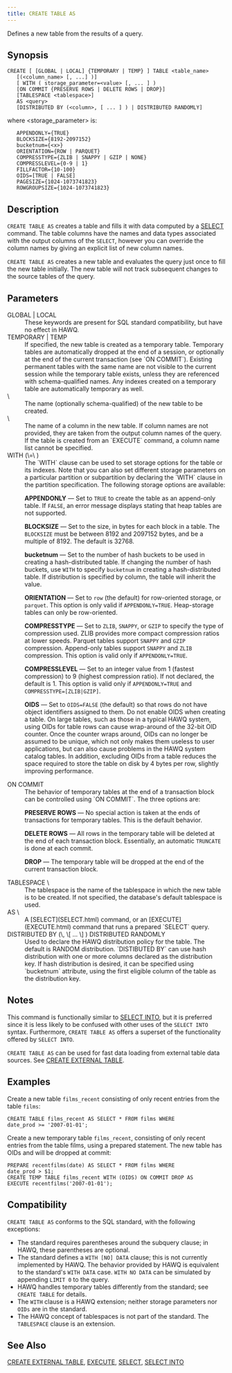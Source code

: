 ```yaml
---
title: CREATE TABLE AS
---
```


<!--
Licensed to the Apache Software Foundation (ASF) under one
or more contributor license agreements.  See the NOTICE file
distributed with this work for additional information
regarding copyright ownership.  The ASF licenses this file
to you under the Apache License, Version 2.0 (the
"License"); you may not use this file except in compliance
with the License.  You may obtain a copy of the License at

  http://www.apache.org/licenses/LICENSE-2.0

Unless required by applicable law or agreed to in writing,
software distributed under the License is distributed on an
"AS IS" BASIS, WITHOUT WARRANTIES OR CONDITIONS OF ANY
KIND, either express or implied.  See the License for the
specific language governing permissions and limitations
under the License.
-->

Defines a new table from the results of a query.

## Synopsis<a id="topic1__section2"></a>

``` pre
CREATE [ [GLOBAL | LOCAL] {TEMPORARY | TEMP} ] TABLE <table_name>
   [(<column_name> [, ...] )]
   [ WITH ( storage_parameter=<value> [, ... ] )
   [ON COMMIT {PRESERVE ROWS | DELETE ROWS | DROP}]
   [TABLESPACE <tablespace>]
   AS <query>
   [DISTRIBUTED BY (<column>, [ ... ] ) | DISTRIBUTED RANDOMLY]
```

where \<storage\_parameter\> is:

``` pre
   APPENDONLY={TRUE}
   BLOCKSIZE={8192-2097152} 
   bucketnum={<x>}
   ORIENTATION={ROW | PARQUET}
   COMPRESSTYPE={ZLIB | SNAPPY | GZIP | NONE}
   COMPRESSLEVEL={0-9 | 1}
   FILLFACTOR={10-100}
   OIDS=[TRUE | FALSE]
   PAGESIZE={1024-1073741823}
   ROWGROUPSIZE={1024-1073741823}
```

## Description<a id="topic1__section3"></a>

`CREATE TABLE AS` creates a table and fills it with data computed by a [SELECT](SELECT.html) command. The table columns have the names and data types associated with the output columns of the `SELECT`, however you can override the column names by giving an explicit list of new column names.

`CREATE TABLE AS` creates a new table and evaluates the query just once to fill the new table initially. The new table will not track subsequent changes to the source tables of the query.

## Parameters<a id="topic1__section4"></a>

<dt>GLOBAL | LOCAL  </dt>
<dd>These keywords are present for SQL standard compatibility, but have no effect in HAWQ.</dd>

<dt>TEMPORARY | TEMP  </dt>
<dd>If specified, the new table is created as a temporary table. Temporary tables are automatically dropped at the end of a session, or optionally at the end of the current transaction (see `ON COMMIT`). Existing permanent tables with the same name are not visible to the current session while the temporary table exists, unless they are referenced with schema-qualified names. Any indexes created on a temporary table are automatically temporary as well.</dd>

<dt> \<table\_name\>   </dt>
<dd>The name (optionally schema-qualified) of the new table to be created.</dd>

<dt> \<column\_name\>   </dt>
<dd>The name of a column in the new table. If column names are not provided, they are taken from the output column names of the query. If the table is created from an `EXECUTE` command, a column name list cannot be specified.</dd>

<dt>WITH (\<storage\_parameter\>=\<value\> )  </dt>
<dd>The `WITH` clause can be used to set storage options for the table or its indexes. Note that you can also set different storage parameters on a particular partition or subpartition by declaring the `WITH` clause in the partition specification. The following storage options are available:

**APPENDONLY** — Set to `TRUE` to create the table as an append-only table. If `FALSE`, an error message displays stating that heap tables are not supported.

**BLOCKSIZE** — Set to the size, in bytes for each block in a table. The `BLOCKSIZE` must be between 8192 and 2097152 bytes, and be a multiple of 8192. The default is 32768.

**bucketnum** — Set to the number of hash buckets to be used in creating a hash-distributed table. If changing the number of hash buckets, use `WITH` to specify `bucketnum` in creating a hash-distributed table. If distribution is specified by column, the table will inherit the value.

**ORIENTATION** — Set to `row` (the default) for row-oriented storage, or `parquet`. This option is only valid if `APPENDONLY=TRUE`. Heap-storage tables can only be row-oriented.

**COMPRESSTYPE** — Set to `ZLIB`, `SNAPPY`, or `GZIP` to specify the type of compression used. ZLIB provides more compact compression ratios at lower speeds. Parquet tables support `SNAPPY` and `GZIP` compression. Append-only tables support `SNAPPY` and `ZLIB` compression.  This option is valid only if `APPENDONLY=TRUE`.

**COMPRESSLEVEL** — Set to an integer value from 1 (fastest compression) to 9 (highest compression ratio). If not declared, the default is 1. This option is valid only if `APPENDONLY=TRUE` and `COMPRESSTYPE=[ZLIB|GZIP]`.

**OIDS** — Set to `OIDS=FALSE` (the default) so that rows do not have object identifiers assigned to them. Do not enable OIDS when creating a table. On large tables, such as those in a typical HAWQ system, using OIDs for table rows can cause wrap-around of the 32-bit OID counter. Once the counter wraps around, OIDs can no longer be assumed to be unique, which not only makes them useless to user applications, but can also cause problems in the HAWQ system catalog tables. In addition, excluding OIDs from a table reduces the space required to store the table on disk by 4 bytes per row, slightly improving performance.</dd>

<dt>ON COMMIT  </dt>
<dd>The behavior of temporary tables at the end of a transaction block can be controlled using `ON COMMIT`. The three options are:

**PRESERVE ROWS** — No special action is taken at the ends of transactions for temporary tables. This is the default behavior.

**DELETE ROWS** — All rows in the temporary table will be deleted at the end of each transaction block. Essentially, an automatic `TRUNCATE` is done at each commit.

**DROP** — The temporary table will be dropped at the end of the current transaction block.</dd>

<dt>TABLESPACE \<tablespace\>   </dt>
<dd>The tablespace is the name of the tablespace in which the new table is to be created. If not specified, the database's default tablespace is used.</dd>

<dt>AS \<query\>   </dt>
<dd>A [SELECT](SELECT.html) command, or an [EXECUTE](EXECUTE.html) command that runs a prepared `SELECT` query.</dd>

<dt>DISTRIBUTED BY (\<column\>, \[ ... \] )  
DISTRIBUTED RANDOMLY  </dt>
<dd>Used to declare the HAWQ distribution policy for the table. The default is RANDOM distribution. `DISTIBUTED BY` can use hash distribution with one or more columns declared as the distribution key. If hash distribution is desired, it can be specified using `bucketnum` attribute, using the first eligible column of the table as the distribution key.</dd>

## Notes<a id="topic1__section5"></a>

This command is functionally similar to [SELECT INTO](SELECT-INTO.html), but it is preferred since it is less likely to be confused with other uses of the `SELECT INTO` syntax. Furthermore, `CREATE TABLE AS` offers a superset of the functionality offered by `SELECT INTO`.

`CREATE TABLE AS` can be used for fast data loading from external table data sources. See [CREATE EXTERNAL TABLE](CREATE-EXTERNAL-TABLE.html).

## Examples<a id="topic1__section6"></a>

Create a new table `films_recent` consisting of only recent entries from the table `films`:

``` pre
CREATE TABLE films_recent AS SELECT * FROM films WHERE 
date_prod >= '2007-01-01';
```

Create a new temporary table `films_recent`, consisting of only recent entries from the table films, using a prepared statement. The new table has OIDs and will be dropped at commit:

``` pre
PREPARE recentfilms(date) AS SELECT * FROM films WHERE 
date_prod > $1;
CREATE TEMP TABLE films_recent WITH (OIDS) ON COMMIT DROP AS 
EXECUTE recentfilms('2007-01-01');
```

## Compatibility<a id="topic1__section7"></a>

`CREATE TABLE AS` conforms to the SQL standard, with the following exceptions:

-   The standard requires parentheses around the subquery clause; in HAWQ, these parentheses are optional.
-   The standard defines a `WITH [NO] DATA` clause; this is not currently implemented by HAWQ. The behavior provided by HAWQ is equivalent to the standard's `WITH DATA` case. `WITH NO DATA` can be simulated by appending `LIMIT 0` to the query.
-   HAWQ handles temporary tables differently from the standard; see `CREATE TABLE` for details.
-   The `WITH` clause is a HAWQ extension; neither storage parameters nor `OIDs` are in the standard.
-   The HAWQ concept of tablespaces is not part of the standard. The `TABLESPACE` clause is an extension.

## See Also<a id="topic1__section8"></a>

[CREATE EXTERNAL TABLE](CREATE-EXTERNAL-TABLE.html), [EXECUTE](EXECUTE.html), [SELECT](SELECT.html), [SELECT INTO](SELECT-INTO.html)

